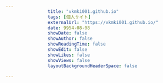 ---
                title: "vkmki001.github.io"
                tags: [個人サイト]
                externalUrl: "https://vkmki001.github.io/"
                date: 9954-08-08
                showDate: false
                showAuthor: false
                showReadingTime: false
                showEdit: false
                showLikes: false
                showViews: false
                layoutBackgroundHeaderSpace: false
                ---

